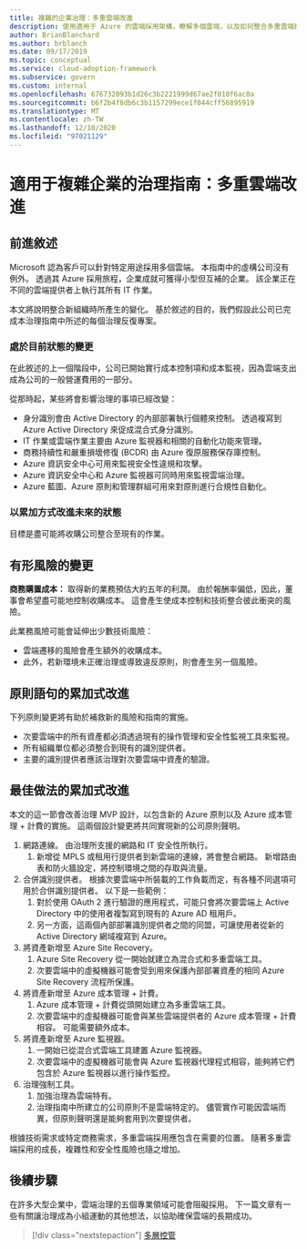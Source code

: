 ```yaml
---
title: 複雜的企業治理：多重雲端改進
description: 使用適用于 Azure 的雲端採用架構，瞭解多個雲端，以及如何整合多重雲端組織以進行複雜的企業。
author: BrianBlanchard
ms.author: brblanch
ms.date: 09/17/2019
ms.topic: conceptual
ms.service: cloud-adoption-framework
ms.subservice: govern
ms.custom: internal
ms.openlocfilehash: 676732093b1d26c3b2221999d67ae2f010f6ac0a
ms.sourcegitcommit: b6f2b4f8db6c3b1157299ece1f044cff56895919
ms.translationtype: MT
ms.contentlocale: zh-TW
ms.lasthandoff: 12/10/2020
ms.locfileid: "97021129"
---
```

# <a name="governance-guide-for-complex-enterprises-multicloud-improvement"></a>適用于複雜企業的治理指南：多重雲端改進

## <a name="advancing-the-narrative"></a>前進敘述

Microsoft 認為客戶可以針對特定用途採用多個雲端。 本指南中的虛構公司沒有例外。 透過其 Azure 採用旅程，企業成就可獲得小型但互補的企業。 該企業正在不同的雲端提供者上執行其所有 IT 作業。

本文將說明整合新組織時所產生的變化。 基於敘述的目的，我們假設此公司已完成本治理指南中所述的每個治理反復專案。

### <a name="changes-in-the-current-state"></a>處於目前狀態的變更

在此敘述的上一個階段中，公司已開始實行成本控制項和成本監視，因為雲端支出成為公司的一般營運費用的一部分。

從那時起，某些將會影響治理的事項已經改變：

- 身分識別會由 Active Directory 的內部部署執行個體來控制。 透過複寫到 Azure Active Directory 來促成混合式身分識別。
- IT 作業或雲端作業主要由 Azure 監視器和相關的自動化功能來管理。
- 商務持續性和嚴重損壞修復 (BCDR) 由 Azure 復原服務保存庫控制。
- Azure 資訊安全中心可用來監視安全性違規和攻擊。
- Azure 資訊安全中心和 Azure 監視器可同時用來監視雲端治理。
- Azure 藍圖、Azure 原則和管理群組可用來對原則進行合規性自動化。

### <a name="incrementally-improve-the-future-state"></a>以累加方式改進未來的狀態

目標是盡可能將收購公司整合至現有的作業。

## <a name="changes-in-tangible-risks"></a>有形風險的變更

**商務購置成本：** 取得新的業務預估大約五年的利潤。 由於報酬率偏低，因此，董事會希望盡可能地控制收購成本。 這會產生使成本控制和技術整合彼此衝突的風險。

此業務風險可能會延伸出少數技術風險：

- 雲端遷移的風險會產生額外的收購成本。
- 此外，若新環境未正確治理或導致違反原則，則會產生另一個風險。

## <a name="incremental-improvement-of-the-policy-statements"></a>原則語句的累加式改進

下列原則變更將有助於補救新的風險和指南的實施。

- 次要雲端中的所有資產都必須透過現有的操作管理和安全性監視工具來監視。
- 所有組織單位都必須整合到現有的識別提供者。
- 主要的識別提供者應該治理對次要雲端中資產的驗證。

## <a name="incremental-improvement-of-best-practices"></a>最佳做法的累加式改進

本文的這一節會改善治理 MVP 設計，以包含新的 Azure 原則以及 Azure 成本管理 + 計費的實施。 這兩個設計變更將共同實現新的公司原則聲明。

1. 網路連線。 由治理所支援的網路和 IT 安全性所執行。
    1. 新增從 MPLS 或租用行提供者到新雲端的連線，將會整合網路。 新增路由表和防火牆設定，將控制環境之間的存取與流量。
2. 合併識別提供者。 根據次要雲端中所裝載的工作負載而定，有各種不同選項可用於合併識別提供者。 以下是一些範例：
    1. 對於使用 OAuth 2 進行驗證的應用程式，可能只會將次要雲端上 Active Directory 中的使用者複製寫到現有的 Azure AD 租用戶。
    2. 另一方面，這兩個內部部署識別提供者之間的同盟，可讓使用者從新的 Active Directory 網域複寫到 Azure。
3. 將資產新增至 Azure Site Recovery。
    1. Azure Site Recovery 從一開始就建立為混合式和多重雲端工具。
    2. 次要雲端中的虛擬機器可能會受到用來保護內部部署資產的相同 Azure Site Recovery 流程所保護。
4. 將資產新增至 Azure 成本管理 + 計費。
    1. Azure 成本管理 + 計費從頭開始建立為多重雲端工具。
    2. 次要雲端中的虛擬機器可能會與某些雲端提供者的 Azure 成本管理 + 計費相容。 可能需要額外成本。
5. 將資產新增至 Azure 監視器。
    1. 一開始已從混合式雲端工具建置 Azure 監視器。
    2. 次要雲端中的虛擬機器可能會與 Azure 監視器代理程式相容，能夠將它們包含於 Azure 監視器以進行操作監控。
6. 治理強制工具。
    1. 加強治理為雲端特有。
    2. 治理指南中所建立的公司原則不是雲端特定的。 儘管實作可能因雲端而異，但原則聲明還是能夠套用到次要提供者。

根據技術需求或特定商務需求，多重雲端採用應包含在需要的位置。 隨著多重雲端採用的成長，複雜性和安全性風險也隨之增加。

## <a name="next-steps"></a>後續步驟

在許多大型企業中，雲端治理的五個專業領域可能會阻礙採用。 下一篇文章有一些有關讓治理成為小組運動的其他想法，以協助確保雲端的長期成功。

> [!div class="nextstepaction"]
> [多層控管](./multiple-layers-of-governance.md)
